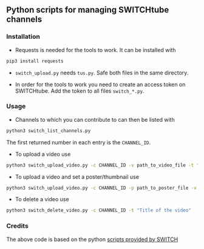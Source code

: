 ## Python scripts for managing SWITCHtube channels

### Installation

* Requests is needed for the tools to work. It can be installed with
```sh
pip3 install requests
```

* ```switch_upload.py``` needs ```tus.py```. Safe both files in the same directory.

* In order for the tools to work you need to create an access token on SWITCHtube. Add the token to all files ```switch_*.py```.

### Usage

* Channels to which you can contribute to can then be listed with
```sh
python3 switch_list_channels.py
```
The first returned number in each entry is the ```CHANNEL_ID```.

* To upload a video use
```sh
python3 switch_upload_video.py -c CHANNEL_ID -v path_to_video_file -t "Title of the video"
```

* To upload a video and set a poster/thumbnail use
```sh
python3 switch_upload_video.py -c CHANNEL_ID -p path_to_poster_file -v path_to_video_file -t "Title of the video"
```

* To delete a video use
```sh
python3 switch_delete_video.py -c CHANNEL_ID -t "Title of the video"
```

### Credits

The above code is based on the python [scripts provided by SWITCH](https://github.com/Fingertips/SwitchTube-examples#web-service-api)

